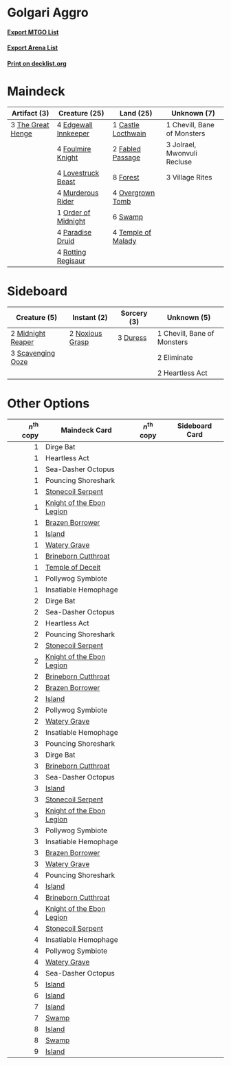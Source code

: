 # Golgari Aggro

#### [Export MTGO List](../collection/Golgari%20Aggro/Golgari%20Aggro.txt)
#### [Export Arena List](../collection/Golgari%20Aggro/Golgari%20Aggro_arena.txt)
#### [Print on decklist.org](http://decklist.org/?deckmain=1%09Castle%20Locthwain%0A1%09Chevill,%20Bane%20of%20Monsters%0A4%09Edgewall%20Innkeeper%0A2%09Fabled%20Passage%0A8%09Forest%0A4%09Foulmire%20Knight%0A3%09Jolrael,%20Mwonvuli%20Recluse%0A4%09Lovestruck%20Beast%0A4%09Murderous%20Rider%0A1%09Order%20of%20Midnight%0A4%09Overgrown%20Tomb%0A4%09Paradise%20Druid%0A4%09Rotting%20Regisaur%0A6%09Swamp%0A4%09Temple%20of%20Malady%0A3%09The%20Great%20Henge%0A3%09Village%20Rites&deckside=1%09Chevill,%20Bane%20of%20Monsters%0A3%09Duress%0A2%09Eliminate%0A2%09Heartless%20Act%0A2%09Midnight%20Reaper%0A2%09Noxious%20Grasp%0A3%09Scavenging%20Ooze)
# Maindeck

|                                        Artifact (3)                                        |                                         Creature (25)                                         |                                          Land (25)                                          |        Unknown (7)        |
|--------------------------------------------------------------------------------------------|-----------------------------------------------------------------------------------------------|---------------------------------------------------------------------------------------------|---------------------------|
|3 [The Great Henge](http://gatherer.wizards.com/Pages/Card/Details.aspx?multiverseid=473123)|4 [Edgewall Innkeeper](http://gatherer.wizards.com/Pages/Card/Details.aspx?multiverseid=473113)|1 [Castle Locthwain](http://gatherer.wizards.com/Pages/Card/Details.aspx?multiverseid=473203)|1 Chevill, Bane of Monsters|
|                                                                                            |4 [Foulmire Knight](http://gatherer.wizards.com/Pages/Card/Details.aspx?multiverseid=473052)   |2 [Fabled Passage](http://gatherer.wizards.com/Pages/Card/Details.aspx?multiverseid=473206)  |3 Jolrael, Mwonvuli Recluse|
|                                                                                            |4 [Lovestruck Beast](http://gatherer.wizards.com/Pages/Card/Details.aspx?multiverseid=473127)  |8 [Forest](http://gatherer.wizards.com/Pages/Card/Details.aspx?multiverseid=439860)          |3 Village Rites            |
|                                                                                            |4 [Murderous Rider](http://gatherer.wizards.com/Pages/Card/Details.aspx?multiverseid=473059)   |4 [Overgrown Tomb](http://gatherer.wizards.com/Pages/Card/Details.aspx?multiverseid=405103)  |                           |
|                                                                                            |1 [Order of Midnight](http://gatherer.wizards.com/Pages/Card/Details.aspx?multiverseid=473061) |6 [Swamp](http://gatherer.wizards.com/Pages/Card/Details.aspx?multiverseid=439858)           |                           |
|                                                                                            |4 [Paradise Druid](http://gatherer.wizards.com/Pages/Card/Details.aspx?multiverseid=461098)    |4 [Temple of Malady](http://gatherer.wizards.com/Pages/Card/Details.aspx?multiverseid=380515)|                           |
|                                                                                            |4 [Rotting Regisaur](http://gatherer.wizards.com/Pages/Card/Details.aspx?multiverseid=466865)  |                                                                                             |                           |


# Sideboard

|                                        Creature (5)                                        |                                       Instant (2)                                        |                                   Sorcery (3)                                    |        Unknown (5)        |
|--------------------------------------------------------------------------------------------|------------------------------------------------------------------------------------------|----------------------------------------------------------------------------------|---------------------------|
|2 [Midnight Reaper](http://gatherer.wizards.com/Pages/Card/Details.aspx?multiverseid=452827)|2 [Noxious Grasp](http://gatherer.wizards.com/Pages/Card/Details.aspx?multiverseid=466864)|3 [Duress](http://gatherer.wizards.com/Pages/Card/Details.aspx?multiverseid=14557)|1 Chevill, Bane of Monsters|
|3 [Scavenging Ooze](http://gatherer.wizards.com/Pages/Card/Details.aspx?multiverseid=420783)|                                                                                          |                                                                                  |2 Eliminate                |
|                                                                                            |                                                                                          |                                                                                  |2 Heartless Act            |


# Other Options

|*n*<sup>th</sup> copy|                                           Maindeck Card                                            |*n*<sup>th</sup> copy|Sideboard Card|
|--------------------:|----------------------------------------------------------------------------------------------------|---------------------|--------------|
|                    1|Dirge Bat                                                                                           |                     |              |
|                    1|Heartless Act                                                                                       |                     |              |
|                    1|Sea-Dasher Octopus                                                                                  |                     |              |
|                    1|Pouncing Shoreshark                                                                                 |                     |              |
|                    1|[Stonecoil Serpent](http://gatherer.wizards.com/Pages/Card/Details.aspx?multiverseid=473197)        |                     |              |
|                    1|[Knight of the Ebon Legion](http://gatherer.wizards.com/Pages/Card/Details.aspx?multiverseid=466859)|                     |              |
|                    1|[Brazen Borrower](http://gatherer.wizards.com/Pages/Card/Details.aspx?multiverseid=473001)          |                     |              |
|                    1|[Island](http://gatherer.wizards.com/Pages/Card/Details.aspx?multiverseid=439857)                   |                     |              |
|                    1|[Watery Grave](http://gatherer.wizards.com/Pages/Card/Details.aspx?multiverseid=405114)             |                     |              |
|                    1|[Brineborn Cutthroat](http://gatherer.wizards.com/Pages/Card/Details.aspx?multiverseid=466804)      |                     |              |
|                    1|[Temple of Deceit](http://gatherer.wizards.com/Pages/Card/Details.aspx?multiverseid=373734)         |                     |              |
|                    1|Pollywog Symbiote                                                                                   |                     |              |
|                    1|Insatiable Hemophage                                                                                |                     |              |
|                    2|Dirge Bat                                                                                           |                     |              |
|                    2|Sea-Dasher Octopus                                                                                  |                     |              |
|                    2|Heartless Act                                                                                       |                     |              |
|                    2|Pouncing Shoreshark                                                                                 |                     |              |
|                    2|[Stonecoil Serpent](http://gatherer.wizards.com/Pages/Card/Details.aspx?multiverseid=473197)        |                     |              |
|                    2|[Knight of the Ebon Legion](http://gatherer.wizards.com/Pages/Card/Details.aspx?multiverseid=466859)|                     |              |
|                    2|[Brineborn Cutthroat](http://gatherer.wizards.com/Pages/Card/Details.aspx?multiverseid=466804)      |                     |              |
|                    2|[Brazen Borrower](http://gatherer.wizards.com/Pages/Card/Details.aspx?multiverseid=473001)          |                     |              |
|                    2|[Island](http://gatherer.wizards.com/Pages/Card/Details.aspx?multiverseid=439857)                   |                     |              |
|                    2|Pollywog Symbiote                                                                                   |                     |              |
|                    2|[Watery Grave](http://gatherer.wizards.com/Pages/Card/Details.aspx?multiverseid=405114)             |                     |              |
|                    2|Insatiable Hemophage                                                                                |                     |              |
|                    3|Pouncing Shoreshark                                                                                 |                     |              |
|                    3|Dirge Bat                                                                                           |                     |              |
|                    3|[Brineborn Cutthroat](http://gatherer.wizards.com/Pages/Card/Details.aspx?multiverseid=466804)      |                     |              |
|                    3|Sea-Dasher Octopus                                                                                  |                     |              |
|                    3|[Island](http://gatherer.wizards.com/Pages/Card/Details.aspx?multiverseid=439857)                   |                     |              |
|                    3|[Stonecoil Serpent](http://gatherer.wizards.com/Pages/Card/Details.aspx?multiverseid=473197)        |                     |              |
|                    3|[Knight of the Ebon Legion](http://gatherer.wizards.com/Pages/Card/Details.aspx?multiverseid=466859)|                     |              |
|                    3|Pollywog Symbiote                                                                                   |                     |              |
|                    3|Insatiable Hemophage                                                                                |                     |              |
|                    3|[Brazen Borrower](http://gatherer.wizards.com/Pages/Card/Details.aspx?multiverseid=473001)          |                     |              |
|                    3|[Watery Grave](http://gatherer.wizards.com/Pages/Card/Details.aspx?multiverseid=405114)             |                     |              |
|                    4|Pouncing Shoreshark                                                                                 |                     |              |
|                    4|[Island](http://gatherer.wizards.com/Pages/Card/Details.aspx?multiverseid=439857)                   |                     |              |
|                    4|[Brineborn Cutthroat](http://gatherer.wizards.com/Pages/Card/Details.aspx?multiverseid=466804)      |                     |              |
|                    4|[Knight of the Ebon Legion](http://gatherer.wizards.com/Pages/Card/Details.aspx?multiverseid=466859)|                     |              |
|                    4|[Stonecoil Serpent](http://gatherer.wizards.com/Pages/Card/Details.aspx?multiverseid=473197)        |                     |              |
|                    4|Insatiable Hemophage                                                                                |                     |              |
|                    4|Pollywog Symbiote                                                                                   |                     |              |
|                    4|[Watery Grave](http://gatherer.wizards.com/Pages/Card/Details.aspx?multiverseid=405114)             |                     |              |
|                    4|Sea-Dasher Octopus                                                                                  |                     |              |
|                    5|[Island](http://gatherer.wizards.com/Pages/Card/Details.aspx?multiverseid=439857)                   |                     |              |
|                    6|[Island](http://gatherer.wizards.com/Pages/Card/Details.aspx?multiverseid=439857)                   |                     |              |
|                    7|[Island](http://gatherer.wizards.com/Pages/Card/Details.aspx?multiverseid=439857)                   |                     |              |
|                    7|[Swamp](http://gatherer.wizards.com/Pages/Card/Details.aspx?multiverseid=439858)                    |                     |              |
|                    8|[Island](http://gatherer.wizards.com/Pages/Card/Details.aspx?multiverseid=439857)                   |                     |              |
|                    8|[Swamp](http://gatherer.wizards.com/Pages/Card/Details.aspx?multiverseid=439858)                    |                     |              |
|                    9|[Island](http://gatherer.wizards.com/Pages/Card/Details.aspx?multiverseid=439857)                   |                     |              |

